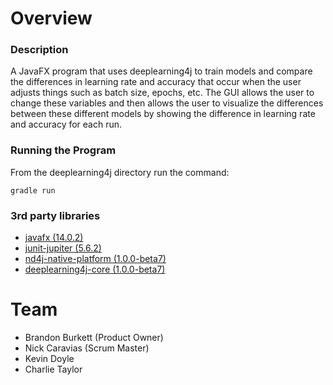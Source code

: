 
# Overview
### Description  
A JavaFX program that uses deeplearning4j to train models and compare the differences in learning rate and accuracy that occur when the user adjusts things such as batch size, epochs, etc. The GUI allows the user to change these variables and then allows the user to visualize the differences between these different models by showing the difference in learning rate and accuracy for each run.  
### Running the Program
From the deeplearning4j directory run the command:

    gradle run

### 3rd party libraries  
- [javafx (14.0.2)](https://www.oracle.com/java/technologies/javase/javafx-overview.html)   
- [junit-jupiter (5.6.2)](https://junit.org/junit5/)    
- [nd4j-native-platform (1.0.0-beta7)](https://deeplearning4j.konduit.ai/nd4j/overview)  
- [deeplearning4j-core (1.0.0-beta7)](https://deeplearning4j.org/)  

# Team
 - Brandon Burkett (Product Owner)  
- Nick Caravias (Scrum Master)  
- Kevin Doyle  
- Charlie Taylor
